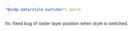 ```yaml
---
"@undp-data/style-switcher": patch
---
```


fix: fixed bug of raster layer position when style is switched.
